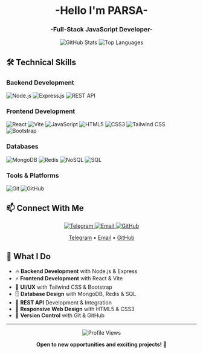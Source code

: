 <h1 align="center">-Hello I'm PARSA-</h1>
<h3 align="center">-Full-Stack JavaScript Developer-</h3>

<p align="center">
  <img src="https://github-readme-stats.vercel.app/api?username=parsa-saadat&show_icons=true&theme=radical" alt="GitHub Stats" />
  <img src="https://github-readme-stats.vercel.app/api/top-langs/?username=parsa-saadat&layout=compact&theme=radical" alt="Top Languages" />
</p>

## 🛠️ Technical Skills

### **Backend Development**
![Node.js](https://img.shields.io/badge/Node.js-339933?style=for-the-badge&logo=nodedotjs&logoColor=white)
![Express.js](https://img.shields.io/badge/Express.js-000000?style=for-the-badge&logo=express&logoColor=white)
![REST API](https://img.shields.io/badge/REST_API-FF6C37?style=for-the-badge&logo=json&logoColor=white)

### **Frontend Development**
![React](https://img.shields.io/badge/React-20232A?style=for-the-badge&logo=react&logoColor=61DAFB)
![Vite](https://img.shields.io/badge/Vite-646CFF?style=for-the-badge&logo=vite&logoColor=white)
![JavaScript](https://img.shields.io/badge/JavaScript-F7DF1E?style=for-the-badge&logo=javascript&logoColor=black)
![HTML5](https://img.shields.io/badge/HTML5-E34F26?style=for-the-badge&logo=html5&logoColor=white)
![CSS3](https://img.shields.io/badge/CSS3-1572B6?style=for-the-badge&logo=css3&logoColor=white)
![Tailwind CSS](https://img.shields.io/badge/Tailwind_CSS-38B2AC?style=for-the-badge&logo=tailwind-css&logoColor=white)
![Bootstrap](https://img.shields.io/badge/Bootstrap-7952B3?style=for-the-badge&logo=bootstrap&logoColor=white)

### **Databases**
![MongoDB](https://img.shields.io/badge/MongoDB-47A248?style=for-the-badge&logo=mongodb&logoColor=white)
![Redis](https://img.shields.io/badge/Redis-DC382D?style=for-the-badge&logo=redis&logoColor=white)
![NoSQL](https://img.shields.io/badge/NoSQL-000000?style=for-the-badge&logo=databricks&logoColor=white)
![SQL](https://img.shields.io/badge/SQL-4479A1?style=for-the-badge&logo=postgresql&logoColor=white)

### **Tools & Platforms**
![Git](https://img.shields.io/badge/Git-F05032?style=for-the-badge&logo=git&logoColor=white)
![GitHub](https://img.shields.io/badge/GitHub-181717?style=for-the-badge&logo=github&logoColor=white)

## 📫 Connect With Me

<p align="center">
  <a href="https://t.me/ParsaSaadat">
    <img src="https://img.shields.io/badge/Telegram-2CA5E0?style=for-the-badge&logo=telegram&logoColor=white" alt="Telegram" />
  </a>
  <a href="mailto:parsasaadat13881@gmail.com">
    <img src="https://img.shields.io/badge/Email-D14836?style=for-the-badge&logo=gmail&logoColor=white" alt="Email" />
  </a>
  <a href="https://github.com/parsa-saadat">
    <img src="https://img.shields.io/badge/GitHub-181717?style=for-the-badge&logo=github&logoColor=white" alt="GitHub" />
  </a>
</p>

<p align="center">
  <a href="https://t.me/ParsaSaadat" target="_blank">Telegram</a> • 
  <a href="mailto:parsasaadat13881@gmail.com" target="_blank">Email</a> • 
  <a href="https://github.com/parsa-saadat" target="_blank">GitHub</a>
</p>

## 🌟 What I Do

- 🔥 **Backend Development** with Node.js & Express
- ⚡ **Frontend Development** with React & Vite
- 🎨 **UI/UX** with Tailwind CSS & Bootstrap
- 🗄️ **Database Design** with MongoDB, Redis & SQL
- 🔌 **REST API** Development & Integration
- 📱 **Responsive Web Design** with HTML5 & CSS3
- 🔄 **Version Control** with Git & GitHub

---

<div align="center">

<p align="center"> 
  <img src="https://komarev.com/ghpvc/?username=parsa-saadat&label=Profile%20Views&color=0e75b6&style=flat" alt="Profile Views" /> 
</p>

**Open to new opportunities and exciting projects!** 🚀

</div>

